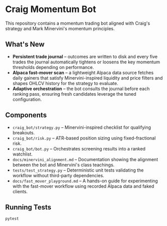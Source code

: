 # Craig Momentum Bot

This repository contains a momentum trading bot aligned with Craig's strategy
and Mark Minervini's momentum principles.

## What's New

- **Persistent trade journal** – outcomes are written to disk and every five
  trades the journal automatically tightens or loosens the key momentum
  thresholds depending on performance.
- **Alpaca fast-mover scan** – a lightweight Alpaca data source fetches daily
  gainers that satisfy Minervini-inspired liquidity and price filters and
  shapes OHLCV history for the strategy to evaluate.
- **Adaptive orchestration** – the bot consults the journal before each
  ranking pass, ensuring fresh candidates leverage the tuned configuration.

## Components

- `craig_bot/strategy.py` – Minervini-inspired checklist for qualifying
  breakouts.
- `craig_bot/risk.py` – ATR-based position sizing using fixed-fractional risk.
- `craig_bot/bot.py` – Orchestrates screening results into a ranked watchlist.
- `docs/minervini_alignment.md` – Documentation showing the alignment between
  the bot and Minervini's class teachings.
- `tests/test_strategy.py` – Deterministic unit tests validating the workflow
  without third-party dependencies.
- `docs/fast_mover_playground.md` – A hands-on guide for experimenting with the
  fast-mover workflow using recorded Alpaca data and faked clients.

## Running Tests

```bash
pytest
```
